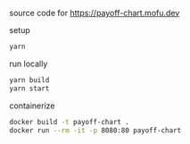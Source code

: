 source code for https://payoff-chart.mofu.dev

setup

```bash
yarn
```

run locally

```bash
yarn build
yarn start
```

containerize

```bash
docker build -t payoff-chart .
docker run --rm -it -p 8080:80 payoff-chart
```
